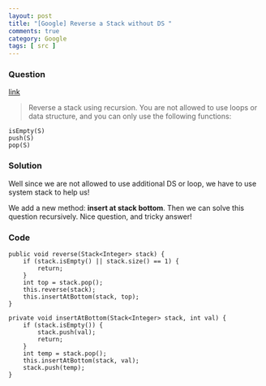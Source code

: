 ```yaml
---
layout: post
title: "[Google] Reverse a Stack without DS "
comments: true
category: Google
tags: [ src ]
---
```


### Question 

[link](http://www.geeksforgeeks.org/reverse-a-stack-using-recursion/)

> Reverse a stack using recursion. You are not allowed to use loops or data structure, and you can only use the following functions:

    isEmpty(S)
    push(S)
    pop(S)

### Solution

Well since we are not allowed to use additional DS or loop, we have to use system stack to help us! 

We add a new method: __insert at stack bottom__. Then we can solve this question recursively. Nice question, and tricky answer! 

### Code

	public void reverse(Stack<Integer> stack) {
		if (stack.isEmpty() || stack.size() == 1) {
			return;
		}
		int top = stack.pop();
		this.reverse(stack);
		this.insertAtBottom(stack, top);
	}

	private void insertAtBottom(Stack<Integer> stack, int val) {
		if (stack.isEmpty()) {
			stack.push(val);
			return;
		}
		int temp = stack.pop();
		this.insertAtBottom(stack, val);
		stack.push(temp);
	}
